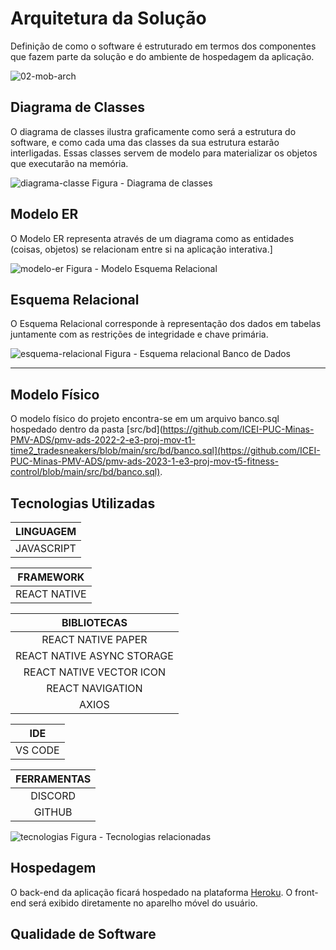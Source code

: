 # Arquitetura da Solução

Definição de como o software é estruturado em termos dos componentes que fazem parte da solução e do ambiente de hospedagem da aplicação.

![02-mob-arch](https://user-images.githubusercontent.com/103429022/229297009-822f0874-62e7-4e55-9800-4a5b621a4e0d.png)


## Diagrama de Classes

O diagrama de classes ilustra graficamente como será a estrutura do software, e como cada uma das classes da sua estrutura estarão interligadas. Essas classes servem de modelo para materializar os objetos que executarão na memória.

![diagrama-classe](https://user-images.githubusercontent.com/103429022/229268968-21ad45f3-e58a-4816-baab-2328da33bf14.png)
Figura  - Diagrama de classes

## Modelo ER

O Modelo ER representa através de um diagrama como as entidades (coisas, objetos) se relacionam entre si na aplicação interativa.]

![modelo-er](https://user-images.githubusercontent.com/103429022/229268976-57f1defd-0d62-44e0-93e6-90891ad07e8d.png)
Figura  - Modelo Esquema Relacional


## Esquema Relacional

O Esquema Relacional corresponde à representação dos dados em tabelas juntamente com as restrições de integridade e chave primária.
 
![esquema-relacional](https://user-images.githubusercontent.com/103429022/229268981-42841c43-954c-4a3a-8190-11b638b20fec.png)
Figura  - Esquema relacional Banco de Dados


--------------------------------------------------------------------------

## Modelo Físico

O modelo físico do projeto encontra-se em um arquivo banco.sql hospedado dentro da pasta [src/bd](https://github.com/ICEI-PUC-Minas-PMV-ADS/pmv-ads-2022-2-e3-proj-mov-t1-time2_tradesneakers/blob/main/src/bd/banco.sql](https://github.com/ICEI-PUC-Minas-PMV-ADS/pmv-ads-2023-1-e3-proj-mov-t5-fitness-control/blob/main/src/bd/banco.sql).

## Tecnologias Utilizadas

|**LINGUAGEM**|
|:---------:|
|JAVASCRIPT|

|**FRAMEWORK**|
|:---------:|
|REACT NATIVE|

|**BIBLIOTECAS**|
|:---------:|
|REACT NATIVE PAPER|
|REACT NATIVE ASYNC STORAGE|
|REACT NATIVE VECTOR ICON|
|REACT NAVIGATION|
|AXIOS|

|**IDE**|
|:---------:|
|VS CODE|

|**FERRAMENTAS**|
|:---------:|
|DISCORD|
|GITHUB|

![tecnologias](https://user-images.githubusercontent.com/103429022/229316430-a35580c9-8b08-4559-a6bc-ec20af506cf0.png)
Figura - Tecnologias relacionadas


## Hospedagem
O back-end da aplicação ficará hospedado na plataforma [Heroku](https://www.heroku.com/). O front-end será exibido diretamente no aparelho móvel do usuário.


## Qualidade de Software



